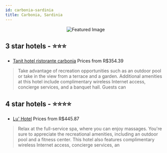 ```yaml
---
id: carbonia-sardinia
title: Carbonia, Sardinia
---
```


<center><img src="https://i.travelapi.com/hotels/6000000/5620000/5616800/5616764/bc051c16_z.jpg" alt="Featured Image" /></center>


##  3 star hotels - ⭐️⭐️⭐️

-    [Tanit hotel ristorante carbonia](https://us.hurb.com/hotels/carbonia/tanit-hotel-ristorante-carbonia-JNP-JP02520Q?cmp=18055) Prices from R$354.39
   > Take advantage of recreation opportunities such as an outdoor pool or take in the view from a terrace and a garden. Additional amenities at this hotel include complimentary wireless Internet access, concierge services, and a banquet hall. Guests can 

##  4 star hotels - ⭐️⭐️⭐️⭐️

-    [Lu' Hotel](https://us.hurb.com/hotels/carbonia/lu-hotel-JNP-JP154265?cmp=18055) Prices from R$445.87
   > Relax at the full-service spa, where you can enjoy massages. You're sure to appreciate the recreational amenities, including an outdoor pool and a fitness center. This hotel also features complimentary wireless Internet access, concierge services, an

